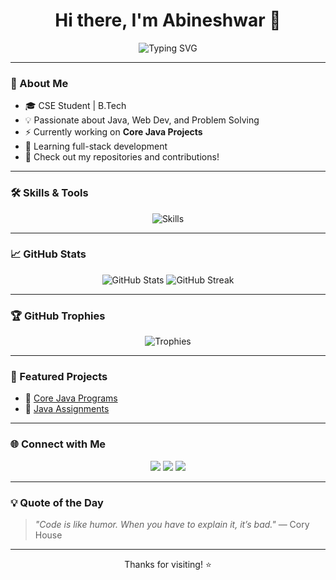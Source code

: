<h1 align="center">Hi there, I'm Abineshwar 👋</h1>

<p align="center">
  <img src="https://readme-typing-svg.herokuapp.com?font=Poppins&duration=3000&color=F7B801&center=true&vCenter=true&lines=Passionate+Developer;Open+Source+Enthusiast;Lifelong+Learner" alt="Typing SVG" />
</p>

---

### 💫 About Me
- 🎓 CSE Student | B.Tech  
- 💡 Passionate about Java, Web Dev, and Problem Solving  
- ⚡ Currently working on **Core Java Projects**  
- 🌱 Learning full-stack development  
- 🔗 Check out my repositories and contributions!

---

### 🛠️ Skills & Tools
<p align="center">
  <img src="https://skillicons.dev/icons?i=java,python,html,css,js,react,nodejs,git,github,mysql,figma,vscode&perline=7" alt="Skills" />
</p>

---

### 📈 GitHub Stats
<p align="center">
  <img src="https://github-readme-stats.vercel.app/api?username=AbineshwarV&show_icons=true&theme=radical" alt="GitHub Stats" />
  <img src="https://github-readme-streak-stats.herokuapp.com/?user=AbineshwarV&theme=radical" alt="GitHub Streak" />
</p>

---

### 🏆 GitHub Trophies
<p align="center">
  <img src="https://github-profile-trophy.vercel.app/?username=AbineshwarV&theme=gruvbox&column=7&no-frame=true" alt="Trophies" />
</p>

---

### 📌 Featured Projects
- 🔗 [Core Java Programs](https://github.com/AbineshwarV/C2TC_CoreJavaProgram)  
- 📁 [Java Assignments](https://github.com/AbineshwarV/C2TC_Assignments)

---

### 🌐 Connect with Me
<p align="center">
  <a href="mailto:your.email@example.com"><img src="https://img.shields.io/badge/Email-D14836?style=for-the-badge&logo=gmail&logoColor=white"/></a>
  <a href="https://linkedin.com/in/your-profile"><img src="https://img.shields.io/badge/LinkedIn-blue?style=for-the-badge&logo=linkedin&logoColor=white"/></a>
  <a href="https://github.com/AbineshwarV"><img src="https://img.shields.io/badge/GitHub-black?style=for-the-badge&logo=github&logoColor=white"/></a>
</p>

---

### 💡 Quote of the Day
> *"Code is like humor. When you have to explain it, it’s bad."* — Cory House

---

<p align="center">Thanks for visiting! ⭐️</p>
